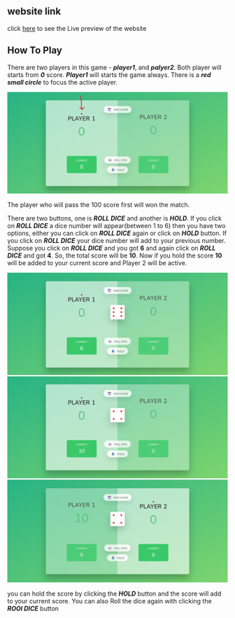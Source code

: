 ## website link
click [here](https://sumanislam.github.io/pig-game/) to see the Live preview of the website

## How To Play
There are two players in this game - **_player1_**, and **_palyer2_**. Both player will starts from **_0_** score. **_Player1_** will starts the game always. There is a **_red small circle_** to focus the active player.

<img src="/readmeimage/1.png"/>

<p>The player who will pass the 100 score first will won the match.</p>

There are two buttons, one is **_ROLL DICE_** and another is **_HOLD_**. If you click on **_ROLL DICE_** a dice number will appear(between 1 to 6) then you have two options, either you can  click on **_ROLL DICE_** again or click on **_HOLD_** button. If you click on **_ROLL DICE_** your dice number will add to your previous number. Suppose you click on **_ROLL DICE_** and you got **6** and again click on **_ROLL DICE_** and got **4**. So, the total score will be **10**. Now if you hold the score **10** will be added to your current score and Player 2 will be active.

<img src="/readmeimage/2.png">
<img src="readmeimage/3.png">
<img src="readmeimage/4.png">









you can hold the score by clicking the **_HOLD_** button and the score will add to your current score. You can also Roll the dice again with clicking the **_ROOl DICE_** button<p>
